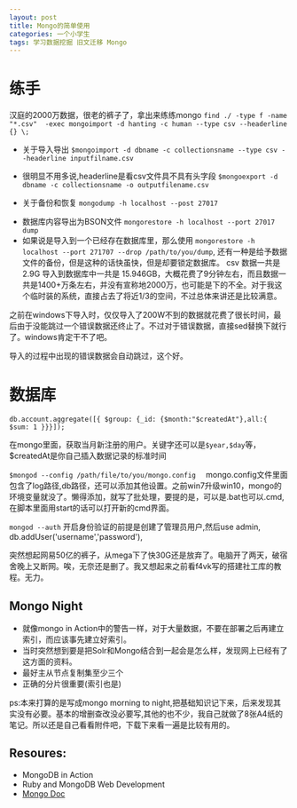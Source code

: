```yaml
---
layout: post
title: Mongo的简单使用 
categories: 一个小学生
tags: 学习数据挖掘 旧文迁移 Mongo
---
```


# 练手
汉庭的2000万数据，很老的裤子了，拿出来练练mongo
`find ./ -type f -name "*.csv"  -exec mongoimport -d hanting -c human --type csv --headerline {} \;`

* 关于导入导出
`$mongoimport -d dbname -c collectionsname --type csv --headerline inputfilname.csv`	
+ 很明显不用多说,headerline是看csv文件具不具有头字段
`$mongoexport -d dbname -c collectionsname -o outputfilename.csv`

* 关于备份和恢复
`mongodump -h localhost --post 27017`
+ 数据库内容导出为BSON文件
`mongorestore -h localhost --port 27017 dump`
+ 如果说是导入到一个已经存在数据库里，那么使用 `mongorestore -h localhost --port 271707 --drop /path/to/you/dump`, 还有一种是给予数据文件的备份，但是这种的话快虽快，但是却要锁定数据库。
csv 数据一共是 2.9G 导入到数据库中一共是 15.946GB，大概花费了9分钟左右，而且数据一共是1400+万条左右，并没有宣称地2000万，也可能是下的不全。对于我这个临时装的系统，直接占去了将近1/3的空间，不过总体来讲还是比较满意。

之前在windows下导入时，仅仅导入了200W不到的数据就花费了很长时间，最后由于没能跳过一个错误数据还终止了。不过对于错误数据，直接sed替换下就行了。windows肯定干不了吧。

导入的过程中出现的错误数据会自动跳过，这个好。

# 数据库

`db.account.aggregate([{ $group: {_id: {$month:"$createdAt"},all:{ $sum: 1 }}}]);`

在mongo里面，获取当月新注册的用户。关键字还可以是`$year,$day`等，$createdAt是你自己插入数据记录的标准时间

` $mongod --config /path/file/to/you/mongo.config	`
mongo.config文件里面包含了log路径,db路径，还可以添加其他设置。之前win7升级win10，mongo的环境变量就没了。懒得添加，就写了批处理，要提的是，可以是.bat也可以.cmd,在脚本里面用start的话可以打开新的cmd界面。

`mongod --auth`
开启身份验证的前提是创建了管理员用户,然后use admin, db.addUser('username','password'),


突然想起网易50亿的裤子，从mega下了快30G还是放弃了。电脑开了两天，破宿舍晚上又断网。唉，无奈还是删了。我又想起来之前看f4vk写的搭建社工库的教程。无力。
## Mongo Night
* 就像mongo in Action中的警告一样，对于大量数据，不要在部署之后再建立索引，而应该事先建立好索引。
* 当时突然想到要是把Solr和Mongo结合到一起会是怎么样，发现网上已经有了这方面的资料。
* 最好主从节点复制集至少三个
* 正确的分片很重要(索引也是)

ps:本来打算的是写成mongo morning to night,把基础知识记下来，后来发现其实没有必要。基本的增删查改没必要写,其他的也不少，我自己就做了8张A4纸的笔记。所以还是自己看看附件吧，下载下来看一遍是比较有用的。

## Resoures:	

* MongoDB in Action
* Ruby and MongoDB Web Development
* [Mongo Doc](https://docs.mongodb.com/)

